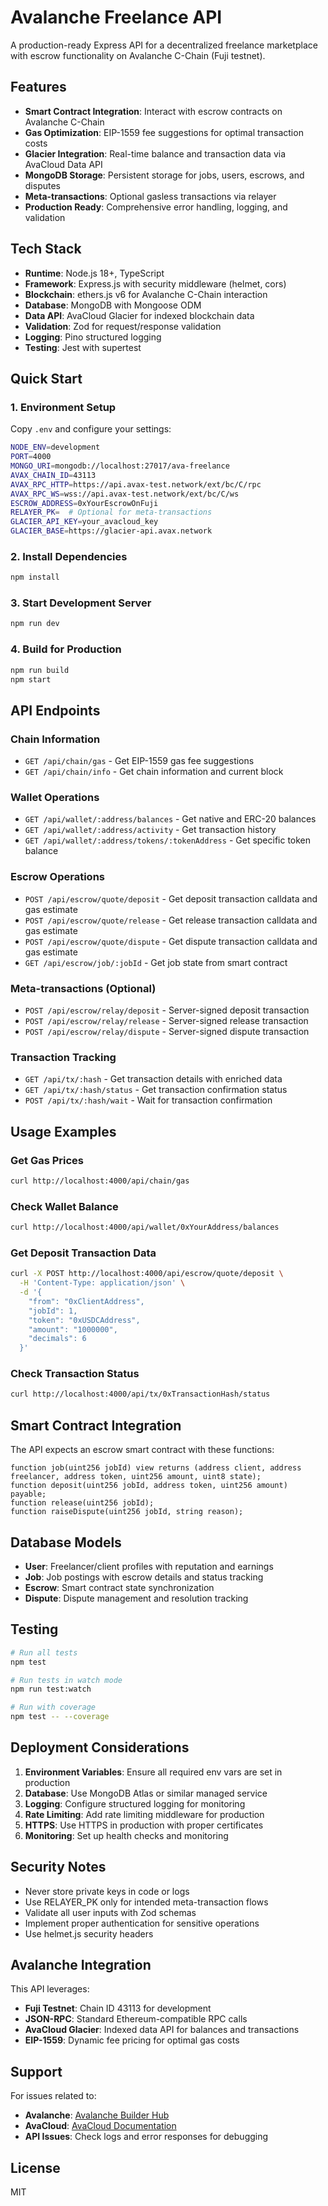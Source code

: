 # Avalanche Freelance API

A production-ready Express API for a decentralized freelance marketplace with escrow functionality on Avalanche C-Chain (Fuji testnet).

## Features

- **Smart Contract Integration**: Interact with escrow contracts on Avalanche C-Chain
- **Gas Optimization**: EIP-1559 fee suggestions for optimal transaction costs
- **Glacier Integration**: Real-time balance and transaction data via AvaCloud Data API
- **MongoDB Storage**: Persistent storage for jobs, users, escrows, and disputes
- **Meta-transactions**: Optional gasless transactions via relayer
- **Production Ready**: Comprehensive error handling, logging, and validation

## Tech Stack

- **Runtime**: Node.js 18+, TypeScript
- **Framework**: Express.js with security middleware (helmet, cors)
- **Blockchain**: ethers.js v6 for Avalanche C-Chain interaction
- **Database**: MongoDB with Mongoose ODM
- **Data API**: AvaCloud Glacier for indexed blockchain data
- **Validation**: Zod for request/response validation
- **Logging**: Pino structured logging
- **Testing**: Jest with supertest

## Quick Start

### 1. Environment Setup

Copy `.env` and configure your settings:

```bash
NODE_ENV=development
PORT=4000
MONGO_URI=mongodb://localhost:27017/ava-freelance
AVAX_CHAIN_ID=43113
AVAX_RPC_HTTP=https://api.avax-test.network/ext/bc/C/rpc
AVAX_RPC_WS=wss://api.avax-test.network/ext/bc/C/ws
ESCROW_ADDRESS=0xYourEscrowOnFuji
RELAYER_PK=  # Optional for meta-transactions
GLACIER_API_KEY=your_avacloud_key
GLACIER_BASE=https://glacier-api.avax.network
```

### 2. Install Dependencies

```bash
npm install
```

### 3. Start Development Server

```bash
npm run dev
```

### 4. Build for Production

```bash
npm run build
npm start
```

## API Endpoints

### Chain Information
- `GET /api/chain/gas` - Get EIP-1559 gas fee suggestions
- `GET /api/chain/info` - Get chain information and current block

### Wallet Operations
- `GET /api/wallet/:address/balances` - Get native and ERC-20 balances
- `GET /api/wallet/:address/activity` - Get transaction history
- `GET /api/wallet/:address/tokens/:tokenAddress` - Get specific token balance

### Escrow Operations
- `POST /api/escrow/quote/deposit` - Get deposit transaction calldata and gas estimate
- `POST /api/escrow/quote/release` - Get release transaction calldata and gas estimate
- `POST /api/escrow/quote/dispute` - Get dispute transaction calldata and gas estimate
- `GET /api/escrow/job/:jobId` - Get job state from smart contract

### Meta-transactions (Optional)
- `POST /api/escrow/relay/deposit` - Server-signed deposit transaction
- `POST /api/escrow/relay/release` - Server-signed release transaction
- `POST /api/escrow/relay/dispute` - Server-signed dispute transaction

### Transaction Tracking
- `GET /api/tx/:hash` - Get transaction details with enriched data
- `GET /api/tx/:hash/status` - Get transaction confirmation status
- `POST /api/tx/:hash/wait` - Wait for transaction confirmation

## Usage Examples

### Get Gas Prices
```bash
curl http://localhost:4000/api/chain/gas
```

### Check Wallet Balance
```bash
curl http://localhost:4000/api/wallet/0xYourAddress/balances
```

### Get Deposit Transaction Data
```bash
curl -X POST http://localhost:4000/api/escrow/quote/deposit \
  -H 'Content-Type: application/json' \
  -d '{
    "from": "0xClientAddress",
    "jobId": 1,
    "token": "0xUSDCAddress",
    "amount": "1000000",
    "decimals": 6
  }'
```

### Check Transaction Status
```bash
curl http://localhost:4000/api/tx/0xTransactionHash/status
```

## Smart Contract Integration

The API expects an escrow smart contract with these functions:

```solidity
function job(uint256 jobId) view returns (address client, address freelancer, address token, uint256 amount, uint8 state);
function deposit(uint256 jobId, address token, uint256 amount) payable;
function release(uint256 jobId);
function raiseDispute(uint256 jobId, string reason);
```

## Database Models

- **User**: Freelancer/client profiles with reputation and earnings
- **Job**: Job postings with escrow details and status tracking
- **Escrow**: Smart contract state synchronization
- **Dispute**: Dispute management and resolution tracking

## Testing

```bash
# Run all tests
npm test

# Run tests in watch mode
npm run test:watch

# Run with coverage
npm test -- --coverage
```

## Deployment Considerations

1. **Environment Variables**: Ensure all required env vars are set in production
2. **Database**: Use MongoDB Atlas or similar managed service
3. **Logging**: Configure structured logging for monitoring
4. **Rate Limiting**: Add rate limiting middleware for production
5. **HTTPS**: Use HTTPS in production with proper certificates
6. **Monitoring**: Set up health checks and monitoring

## Security Notes

- Never store private keys in code or logs
- Use RELAYER_PK only for intended meta-transaction flows
- Validate all user inputs with Zod schemas
- Implement proper authentication for sensitive operations
- Use helmet.js security headers

## Avalanche Integration

This API leverages:
- **Fuji Testnet**: Chain ID 43113 for development
- **JSON-RPC**: Standard Ethereum-compatible RPC calls
- **AvaCloud Glacier**: Indexed data API for balances and transactions
- **EIP-1559**: Dynamic fee pricing for optimal gas costs

## Support

For issues related to:
- **Avalanche**: [Avalanche Builder Hub](https://docs.avax.network/)
- **AvaCloud**: [AvaCloud Documentation](https://developers.avacloud.io/)
- **API Issues**: Check logs and error responses for debugging

## License

MIT
